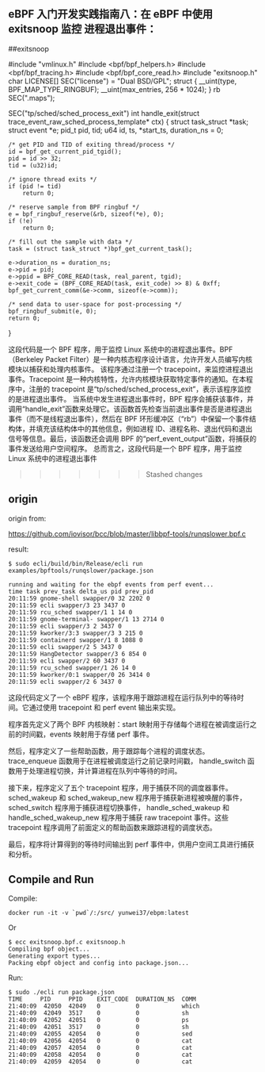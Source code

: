 ## eBPF 入门开发实践指南八：在 eBPF 中使用 exitsnoop 监控 进程退出事件：
##exitsnoop


#include "vmlinux.h"
#include <bpf/bpf_helpers.h>
#include <bpf/bpf_tracing.h>
#include <bpf/bpf_core_read.h>
#include "exitsnoop.h"
char LICENSE[] SEC("license") = "Dual BSD/GPL";
struct {
	__uint(type, BPF_MAP_TYPE_RINGBUF);
	__uint(max_entries, 256 * 1024);
} rb SEC(".maps");

SEC("tp/sched/sched_process_exit")
int handle_exit(struct trace_event_raw_sched_process_template* ctx)
{
	struct task_struct *task;
	struct event *e;
	pid_t pid, tid;
	u64 id, ts, *start_ts, duration_ns = 0;
	
	/* get PID and TID of exiting thread/process */
	id = bpf_get_current_pid_tgid();
	pid = id >> 32;
	tid = (u32)id;

	/* ignore thread exits */
	if (pid != tid)
		return 0;

	/* reserve sample from BPF ringbuf */
	e = bpf_ringbuf_reserve(&rb, sizeof(*e), 0);
	if (!e)
		return 0;

	/* fill out the sample with data */
	task = (struct task_struct *)bpf_get_current_task();

	e->duration_ns = duration_ns;
	e->pid = pid;
	e->ppid = BPF_CORE_READ(task, real_parent, tgid);
	e->exit_code = (BPF_CORE_READ(task, exit_code) >> 8) & 0xff;
	bpf_get_current_comm(&e->comm, sizeof(e->comm));

	/* send data to user-space for post-processing */
	bpf_ringbuf_submit(e, 0);
	return 0;
}

这段代码是一个 BPF 程序，用于监控 Linux 系统中的进程退出事件。BPF（Berkeley Packet Filter）是一种内核态程序设计语言，允许开发人员编写内核模块以捕获和处理内核事件。
该程序通过注册一个 tracepoint，来监控进程退出事件。Tracepoint 是一种内核特性，允许内核模块获取特定事件的通知。在本程序中，注册的 tracepoint 是“tp/sched/sched_process_exit”，表示该程序监控的是进程退出事件。
当系统中发生进程退出事件时，BPF 程序会捕获该事件，并调用“handle_exit”函数来处理它。该函数首先检查当前退出事件是否是进程退出事件（而不是线程退出事件），然后在 BPF 环形缓冲区（“rb”）中保留一个事件结构体，并填充该结构体中的其他信息，例如进程 ID、进程名称、退出代码和退出信号等信息。最后，该函数还会调用 BPF 的“perf_event_output”函数，将捕获的事件发送给用户空间程序。
总而言之，这段代码是一个 BPF 程序，用于监控 Linux 系统中的进程退出事件
>>>>>>> Stashed changes


## origin

origin from:

https://github.com/iovisor/bcc/blob/master/libbpf-tools/runqslower.bpf.c

result:

```
$ sudo ecli/build/bin/Release/ecli run examples/bpftools/runqslower/package.json

running and waiting for the ebpf events from perf event...
time task prev_task delta_us pid prev_pid 
20:11:59 gnome-shell swapper/0 32 2202 0 
20:11:59 ecli swapper/3 23 3437 0 
20:11:59 rcu_sched swapper/1 1 14 0 
20:11:59 gnome-terminal- swapper/1 13 2714 0 
20:11:59 ecli swapper/3 2 3437 0 
20:11:59 kworker/3:3 swapper/3 3 215 0 
20:11:59 containerd swapper/1 8 1088 0 
20:11:59 ecli swapper/2 5 3437 0 
20:11:59 HangDetector swapper/3 6 854 0 
20:11:59 ecli swapper/2 60 3437 0 
20:11:59 rcu_sched swapper/1 26 14 0 
20:11:59 kworker/0:1 swapper/0 26 3414 0 
20:11:59 ecli swapper/2 6 3437 0 
```

这段代码定义了一个 eBPF 程序，该程序用于跟踪进程在运行队列中的等待时间。它通过使用 tracepoint 和 perf event 输出来实现。

程序首先定义了两个 BPF 内核映射：start 映射用于存储每个进程在被调度运行之前的时间戳，events 映射用于存储 perf 事件。

然后，程序定义了一些帮助函数，用于跟踪每个进程的调度状态。 trace_enqueue 函数用于在进程被调度运行之前记录时间戳， handle_switch 函数用于处理进程切换，并计算进程在队列中等待的时间。

接下来，程序定义了五个 tracepoint 程序，用于捕获不同的调度器事件。 sched_wakeup 和 sched_wakeup_new 程序用于捕获新进程被唤醒的事件， sched_switch 程序用于捕获进程切换事件， handle_sched_wakeup 和 handle_sched_wakeup_new 程序用于捕获 raw tracepoint 事件。这些 tracepoint 程序调用了前面定义的帮助函数来跟踪进程的调度状态。

最后，程序将计算得到的等待时间输出到 perf 事件中，供用户空间工具进行捕获和分析。

## Compile and Run

Compile:

```
docker run -it -v `pwd`/:/src/ yunwei37/ebpm:latest
```

Or

```console
$ ecc exitsnoop.bpf.c exitsnoop.h
Compiling bpf object...
Generating export types...
Packing ebpf object and config into package.json...
```

Run:

```console
$ sudo ./ecli run package.json 
TIME     PID     PPID    EXIT_CODE  DURATION_NS  COMM    
21:40:09  42050  42049   0          0            which
21:40:09  42049  3517    0          0            sh
21:40:09  42052  42051   0          0            ps
21:40:09  42051  3517    0          0            sh
21:40:09  42055  42054   0          0            sed
21:40:09  42056  42054   0          0            cat
21:40:09  42057  42054   0          0            cat
21:40:09  42058  42054   0          0            cat
21:40:09  42059  42054   0          0            cat
```
